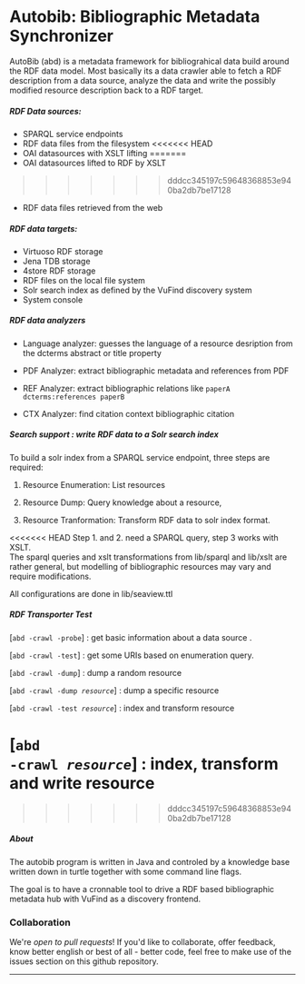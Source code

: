 

  Autobib: Bibliographic Metadata Synchronizer
==================================================

  AutoBib (abd) is a metadata framework for bibliograhical data build around 
  the RDF data model. 
  Most basically its a data crawler able to fetch a RDF description from a 
  data source, analyze the data and write the possibly modified resource 
  description back to a RDF target.

##### RDF Data sources:
  
  - SPARQL service endpoints
  - RDF data files from the filesystem
<<<<<<< HEAD
  - OAI datasources with XSLT lifting
=======
  - OAI datasources lifted to RDF by XSLT 
>>>>>>> dddcc345197c59648368853e940ba2db7be17128
  - RDF data files retrieved from the web

##### RDF data targets:

  - Virtuoso RDF storage
  - Jena TDB storage
  - 4store RDF storage
  - RDF files on the local file system
  - Solr search index as defined by the VuFind discovery system
  - System console

##### RDF data analyzers

  - Language analyzer: guesses the language of a resource desription
    from the dcterms abstract or title property
  - PDF Analyzer: extract bibliographic metadata and references from PDF

  - REF Analyzer: extract bibliographic relations like
    <code>paperA dcterms:references paperB</code>

  - CTX Analyzer: find citation context bibliographic citation

##### Search support : write RDF data to a Solr search index

  To build a solr index from a SPARQL service endpoint,
  three steps are required:

  1. Resource Enumeration: List resources 

  2. Resource Dump: Query knowledge about a resource,

  3. Resource Tranformation: Transform RDF data to solr index format.


<<<<<<< HEAD
Step 1. and 2. need a SPARQL query, step 3 works with XSLT. <br/>
  The sparql queries and xslt transformations from lib/sparql and lib/xslt
  are rather general, but modelling of bibliographic resources may vary and 
  require modifications.  


  All configurations are done in lib/seaview.ttl

##### RDF Transporter Test

  [<code>abd -crawl -probe</code>] : get basic information about a data source .

  [<code>abd -crawl -test</code>] : get some URIs based on enumeration query.

  [<code>abd -crawl -dump</code>] : dump a random resource

  [<code>abd -crawl -dump *resource*</code>] : dump a specific resource

  [<code>abd -crawl -test *resource*</code>] : index and transform resource

  [<code>abd -crawl *resource*</code>] : index, transform and write resource
=======
>>>>>>> dddcc345197c59648368853e940ba2db7be17128

##### About

  The autobib program is written in Java and controled by a 
  knowledge base written down in turtle together with some 
  command line flags.

  The goal is to have a cronnable tool to drive a RDF based 
  bibliographic metadata hub with VuFind as a discovery frontend.


### Collaboration

  We're *open to pull requests*! If you'd like to collaborate, 
  offer feedback, know better english or best of all - better code, 
  feel free to make use of the issues section on this github repository.

____________________________________________________________________________

